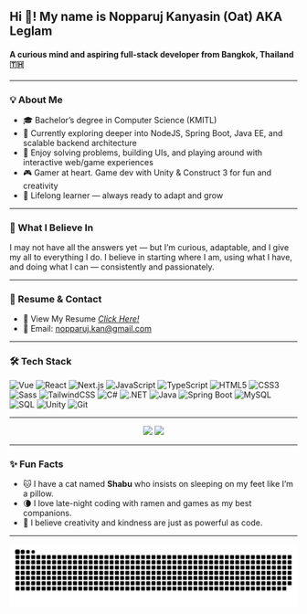 <h2 align="left">Hi 👋! My name is Nopparuj Kanyasin (Oat) AKA Leglam</h2>

<h4>A curious mind and aspiring full-stack developer from Bangkok, Thailand 🇹🇭</h4>

---

### 💡 About Me
- 🎓 Bachelor’s degree in Computer Science (KMITL)
- 🔭 Currently exploring deeper into NodeJS, Spring Boot, Java EE, and scalable backend architecture
- 🧠 Enjoy solving problems, building UIs, and playing around with interactive web/game experiences
- 🎮 Gamer at heart. Game dev with Unity & Construct 3 for fun and creativity
- 🌱 Lifelong learner — always ready to adapt and grow

---

### 🌟 What I Believe In
I may not have all the answers yet — but I’m curious, adaptable, and I give my all to everything I do. I believe in starting where I am, using what I have, and doing what I can — consistently and passionately.

---

### 💼 Resume & Contact
- 📄 View My Resume *[Click Here!](https://drive.google.com/file/d/1S4T4tD_x7UU3cejTms7Pjj5Lq0iI51Qu/view?usp=drive_link)*
- 📧 Email: nopparuj.kan@gmail.com

---

### 🛠️ Tech Stack

<div align="left">
  <img src="https://cdn.jsdelivr.net/gh/devicons/devicon/icons/vuejs/vuejs-original.svg" height="30" alt="Vue" />
  <img src="https://cdn.jsdelivr.net/gh/devicons/devicon/icons/react/react-original.svg" height="30" alt="React" />
  <img src="https://cdn.jsdelivr.net/gh/devicons/devicon/icons/nextjs/nextjs-original-wordmark.svg" height="30" alt="Next.js" />
  <img src="https://cdn.jsdelivr.net/gh/devicons/devicon/icons/javascript/javascript-original.svg" height="30" alt="JavaScript" />
  <img src="https://cdn.jsdelivr.net/gh/devicons/devicon/icons/typescript/typescript-original.svg" height="30" alt="TypeScript" />
  <img src="https://cdn.jsdelivr.net/gh/devicons/devicon/icons/html5/html5-original.svg" height="30" alt="HTML5" />
  <img src="https://cdn.jsdelivr.net/gh/devicons/devicon/icons/css3/css3-original.svg" height="30" alt="CSS3" />
  <img src="https://cdn.jsdelivr.net/gh/devicons/devicon/icons/sass/sass-original.svg" height="30" alt="Sass" />
  <img src="https://www.svgrepo.com/show/374118/tailwind.svg" height="30" alt="TailwindCSS" />
  <img src="https://cdn.jsdelivr.net/gh/devicons/devicon/icons/csharp/csharp-original.svg" height="30" alt="C#" />
  <img src="https://cdn.jsdelivr.net/gh/devicons/devicon/icons/dot-net/dot-net-original.svg" height="30" alt=".NET" />
  <img src="https://cdn.jsdelivr.net/gh/devicons/devicon/icons/java/java-original.svg" height="30" alt="Java" />
  <img src="https://cdn.jsdelivr.net/gh/devicons/devicon/icons/spring/spring-original.svg" height="30" alt="Spring Boot" />
  <img src="https://cdn.jsdelivr.net/gh/devicons/devicon/icons/mysql/mysql-original.svg" height="30" alt="MySQL" />
  <img src="https://cdn.jsdelivr.net/gh/devicons/devicon/icons/sqlite/sqlite-original.svg" height="30" alt="SQL" />
  <img src="https://cdn.jsdelivr.net/gh/devicons/devicon/icons/unity/unity-original.svg" height="30" alt="Unity" />
  <img src="https://cdn.jsdelivr.net/gh/devicons/devicon/icons/git/git-original.svg" height="30" alt="Git" />
</div>

---

<div align="center">
  <img src="https://github-readme-stats.vercel.app/api?username=Leglam&show_icons=true&theme=radical&hide_border=false&count_private=true" height="160" />
  <img src="https://github-readme-stats.vercel.app/api/top-langs/?username=Leglam&layout=compact&theme=radical&langs_count=10&hide_border=false" height="160" />
</div>

---

### ✨ Fun Facts
- 🐱 I have a cat named **Shabu** who insists on sleeping on my feet like I’m a pillow.
- 🌘 I love late-night coding with ramen and games as my best companions.
- 🧩 I believe creativity and kindness are just as powerful as code.

---

<img src="https://raw.githubusercontent.com/Platane/snk/output/github-contribution-grid-snake.svg" alt="Snake animation" />

